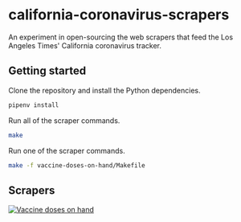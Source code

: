 # california-coronavirus-scrapers

An experiment in open-sourcing the web scrapers that feed the Los Angeles Times' California coronavirus tracker.

## Getting started

Clone the repository and install the Python dependencies.

```zsh
pipenv install
```

Run all of the scraper commands.

```zsh
make
```

Run one of the scraper commands.

```zsh
make -f vaccine-doses-on-hand/Makefile
```

## Scrapers

[![Vaccine doses on hand](https://github.com/datadesk/california-coronavirus-scrapers/actions/workflows/vaccine-doses-on-hand.yaml/badge.svg)](https://github.com/datadesk/california-coronavirus-scrapers/actions/workflows/vaccine-doses-on-hand.yaml)
